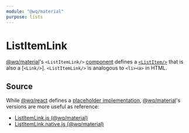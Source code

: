 ```yaml
---
module: "@wq/material"
purpose: lists
---
```


# ListItemLink

[@wq/material]'s `<ListItemLink/>` [component] defines a [`<ListItem/>`][ListItem] that is also a [`<Link/>`].  `<ListItemLink/>` is analogous to `<li><a>` in HTML.

## Source

While [@wq/react] defines a [placeholder implementation][react-src], [@wq/material]'s versions are more useful as reference:

 * [ListItemLink.js (@wq/material)][material-src]
 * [ListItemLink.native.js (@wq/material)][material-native-src]

[component]: ./index.md
[@wq/react]: ../@wq/react.md
[@wq/material]: ../@wq/material.md
[ListItem]: ./ListItem.md

[react-src]: https://github.com/wq/wq.app/blob/main/packages/react/src/components/ListItemLink.js
[material-src]: https://github.com/wq/wq.app/blob/main/packages/material/src/components/ListItemLink.js
[material-native-src]: https://github.com/wq/wq.app/blob/main/packages/material/src/components/ListItemLink.native.js

